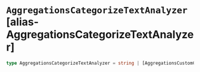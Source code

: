# `AggregationsCategorizeTextAnalyzer` [alias-AggregationsCategorizeTextAnalyzer]
```typescript
type AggregationsCategorizeTextAnalyzer = string | [AggregationsCustomCategorizeTextAnalyzer](./AggregationsCustomCategorizeTextAnalyzer.md);
```
